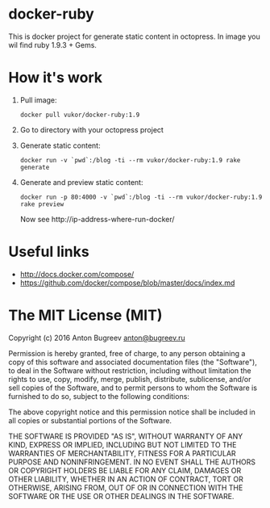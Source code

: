 docker-ruby
===========

This is docker project for generate static content in octopress. In image you wil find ruby 1.9.3 + Gems.


How it's work
===========

1. Pull image:

    `` docker pull vukor/docker-ruby:1.9 ``

2. Go to directory with your octopress project

3. Generate static content:

    `` docker run -v `pwd`:/blog -ti --rm vukor/docker-ruby:1.9 rake generate ``

4. Generate and preview static content:

    `` docker run -p 80:4000 -v `pwd`:/blog -ti --rm vukor/docker-ruby:1.9 rake preview ``

    Now see http://ip-address-where-run-docker/


Useful links
============
  - http://docs.docker.com/compose/
  - https://github.com/docker/compose/blob/master/docs/index.md


The MIT License (MIT)
===========
Copyright (c) 2016 Anton Bugreev <anton@bugreev.ru>

Permission is hereby granted, free of charge, to any person obtaining a copy of this software and associated documentation files (the "Software"), to deal in the Software without restriction, including without limitation the rights to use, copy, modify, merge, publish, distribute, sublicense, and/or sell copies of the Software, and to permit persons to whom the Software is furnished to do so, subject to the following conditions:

The above copyright notice and this permission notice shall be included in all copies or substantial portions of the Software.

THE SOFTWARE IS PROVIDED "AS IS", WITHOUT WARRANTY OF ANY KIND, EXPRESS OR IMPLIED, INCLUDING BUT NOT LIMITED TO THE WARRANTIES OF MERCHANTABILITY, FITNESS FOR A PARTICULAR PURPOSE AND NONINFRINGEMENT. IN NO EVENT SHALL THE AUTHORS OR COPYRIGHT HOLDERS BE LIABLE FOR ANY CLAIM, DAMAGES OR OTHER LIABILITY, WHETHER IN AN ACTION OF CONTRACT, TORT OR OTHERWISE, ARISING FROM, OUT OF OR IN CONNECTION WITH THE SOFTWARE OR THE USE OR OTHER DEALINGS IN THE SOFTWARE.
